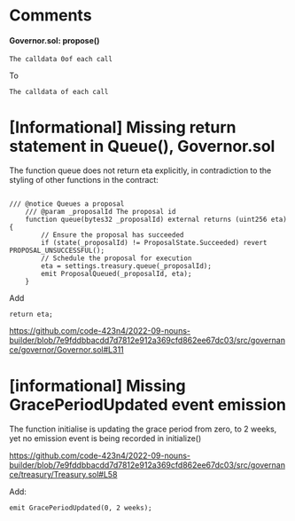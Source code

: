 # Comments
#### Governor.sol: propose()
````
The calldata 0of each call
````
To
````
The calldata of each call
````

# [Informational] Missing return statement in Queue(), Governor.sol

The function queue does not return eta explicitly, in contradiction to the styling of other functions in the contract:

````

/// @notice Queues a proposal
    /// @param _proposalId The proposal id
    function queue(bytes32 _proposalId) external returns (uint256 eta) {
        // Ensure the proposal has succeeded
        if (state(_proposalId) != ProposalState.Succeeded) revert PROPOSAL_UNSUCCESSFUL();
        // Schedule the proposal for execution
        eta = settings.treasury.queue(_proposalId);
        emit ProposalQueued(_proposalId, eta);
    }
````

Add 
````
return eta;
````

https://github.com/code-423n4/2022-09-nouns-builder/blob/7e9fddbbacdd7d7812e912a369cfd862ee67dc03/src/governance/governor/Governor.sol#L311

# [informational] Missing GracePeriodUpdated event emission

The function initialise is updating the grace period from zero, to 2 weeks, yet no emission event is being recorded in initialize()

https://github.com/code-423n4/2022-09-nouns-builder/blob/7e9fddbbacdd7d7812e912a369cfd862ee67dc03/src/governance/treasury/Treasury.sol#L58

Add:

````
emit GracePeriodUpdated(0, 2 weeks);
````

